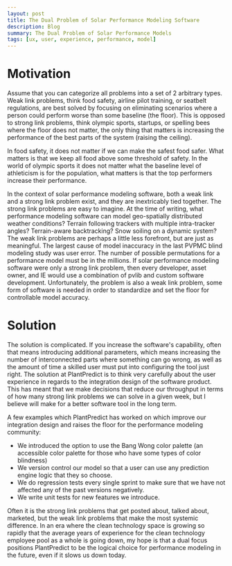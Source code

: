 ```yaml
---
layout: post
title: The Dual Problem of Solar Performance Modeling Software
description: Blog
summary: The Dual Problem of Solar Performance Models
tags: [ux, user, experience, performance, model]
---
```



# Motivation
Assume that you can categorize all problems into a set of 2 arbitrary types.  Weak link problems, think food safety, airline pilot training, or seatbelt regulations, are best solved by focusing on eliminating scenarios where a person could perform worse than some baseline (the floor).  This is opposed to strong link problems, think olympic sports, startups, or spelling bees where the floor does not matter, the only thing that matters is increasing the performance of the best parts of the system (raising the ceiling).  

In food safety, it does not matter if we can make the safest food safer.  What matters is that we keep all food above some threshold of safety.  In the world of olympic sports it does not matter what the baseline level of athleticism is for the population, what matters is that the top performers increase their performance.

In the context of solar performance modeling software, both a weak link and a strong link problem exist, and they are inextricably tied together.  The strong link problems are easy to imagine.  At the time of writing, what performance modeling software can model geo-spatially distributed weather conditions?  Terrain following trackers with multiple intra-tracker angles? Terrain-aware backtracking?  Snow soiling on a dynamic system?  The weak link problems are perhaps a little less forefront, but are just as meaningful.  The largest cause of model inaccuracy in the last PVPMC blind modeling study was user error.  The number of possible permutations for a performance model must be in the millions.  If solar performance modeling software were only a strong link problem, then every developer, asset owner, and IE would use a combination of pvlib and custom software development.  Unfortunately, the problem is also a weak link problem, some form of software is needed in order to standardize and set the floor for controllable model accuracy.  

# Solution

The solution is complicated.  If you increase the software's capability, often that means introducing additional parameters, which means increasing the number of interconnected parts where something can go wrong, as well as the amount of time a skilled user must put into configuring the tool just right.  The solution at PlantPredict is to think very carefully about the user experience in regards to the integration design of the software product.  This has meant that we make decisions that reduce our throughput in terms of how many strong link problems we can solve in a given week, but I believe will make for a better software tool in the long term.  

A few examples which PlantPredict has worked on which improve our integration design and raises the floor for the performance modeling community:
- We introduced the option to use the Bang Wong color palette (an accessible color palette for those who have some types of color blindness)
- We version control our model so that a user can use any prediction engine logic that they so choose.
- We do regression tests every single sprint to make sure that we have not affected any of the past versions negatively.
- We write unit tests for new features we introduce.

Often it is the strong link problems that get posted about, talked about, marketed, but the weak link problems that make the most systemic difference.  In an era where the clean technology space is growing so rapidly that the average years of experience for the clean technology employee pool as a whole is going down, my hope is that a dual focus positions PlantPredict to be the logical choice for performance modeling in the future, even if it slows us down today.